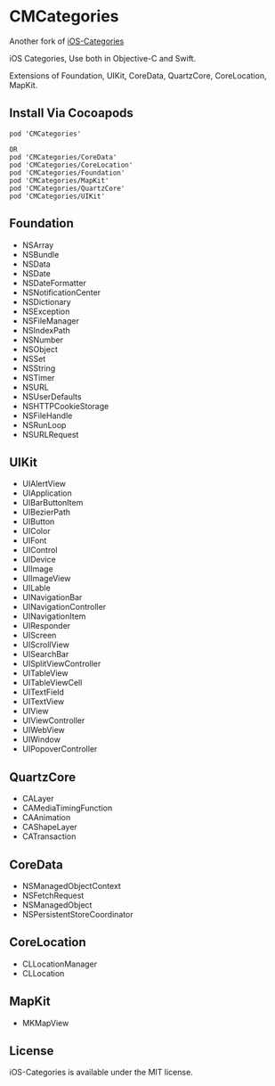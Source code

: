 CMCategories
================
Another fork of [iOS-Categories](https://github.com/shaojiankui/iOS-Categories)

iOS Categories, Use both in Objective-C and Swift.

Extensions of Foundation, UIKit, CoreData, QuartzCore, CoreLocation, MapKit.

## Install Via Cocoapods
````
pod 'CMCategories'

OR
pod 'CMCategories/CoreData'
pod 'CMCategories/CoreLocation'
pod 'CMCategories/Foundation'
pod 'CMCategories/MapKit'
pod 'CMCategories/QuartzCore'
pod 'CMCategories/UIKit'
````

## Foundation
* NSArray
* NSBundle
* NSData
* NSDate
* NSDateFormatter
* NSNotificationCenter
* NSDictionary
* NSException
* NSFileManager
* NSIndexPath
* NSNumber
* NSObject
* NSSet
* NSString
* NSTimer
* NSURL
* NSUserDefaults
* NSHTTPCookieStorage
* NSFileHandle
* NSRunLoop
* NSURLRequest

## UIKit
* UIAlertView
* UIApplication
* UIBarButtonItem
* UIBezierPath
* UIButton
* UIColor
* UIFont
* UIControl
* UIDevice
* UIImage
* UIImageView
* UILable
* UINavigationBar
* UINavigationController
* UINavigationItem
* UIResponder
* UIScreen
* UIScrollView
* UISearchBar
* UISplitViewController
* UITableView
* UITableViewCell
* UITextField
* UITextView
* UIView
* UIViewController
* UIWebView
* UIWindow
* UIPopoverController

## QuartzCore
* CALayer
* CAMediaTimingFunction
* CAAnimation
* CAShapeLayer
* CATransaction

## CoreData
* NSManagedObjectContext
* NSFetchRequest
* NSManagedObject
* NSPersistentStoreCoordinator

## CoreLocation
* CLLocationManager
* CLLocation

## MapKit
* MKMapView

## License

iOS-Categories is available under the MIT license.

